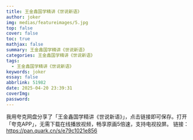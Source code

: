 ```yaml
---
title: 王金鑫国学精讲《世说新语》
author: joker
img: medias/featureimages/5.jpg
top: false
cover: false
toc: true
mathjax: false
summary: 王金鑫国学精讲《世说新语》
categories: 王金鑫国学精讲《世说新语》
tags:
  - 王金鑫国学精讲《世说新语》
keywords: joker
essay: false
abbrlink: 51982
date: 2025-04-20 23:39:31
coverImg:
password:
---
```


我用夸克网盘分享了「王金鑫国学精讲《世说新语》」，点击链接即可保存。打开「夸克APP」，无需下载在线播放视频，畅享原画5倍速，支持电视投屏。
链接：https://pan.quark.cn/s/e79c1021e856

